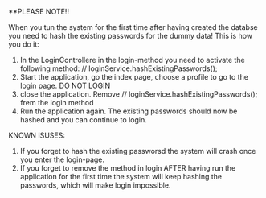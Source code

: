 **PLEASE NOTE!!

When you tun the system for the first time after having created the databse you need to hash the existing passwords for the dummy data!
This is how you do it:
1) In the LoginControllere in the login-method you need to activate the following method:   // loginService.hashExistingPasswords();
2) Start the application, go the index page, choose a profile to go to the login page. DO NOT LOGIN
3) close the application. Remove  // loginService.hashExistingPasswords(); frem the login method
4) Run the application again. The existing passwords should now be hashed and you can continue to login.

KNOWN ISUSES:
1) If you forget to hash the existing passworsd the system will crash once you enter the login-page.
2) If you forget to remove the method in login AFTER having run the application for the first time the system will keep hashing the passwords,
    which will make login impossible.

